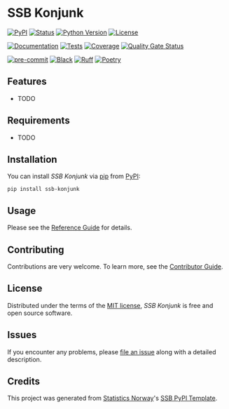 # SSB Konjunk

[![PyPI](https://img.shields.io/pypi/v/ssb-konjunk.svg)][pypi status]
[![Status](https://img.shields.io/pypi/status/ssb-konjunk.svg)][pypi status]
[![Python Version](https://img.shields.io/pypi/pyversions/ssb-konjunk)][pypi status]
[![License](https://img.shields.io/pypi/l/ssb-konjunk)][license]

[![Documentation](https://github.com/statisticsnorway/ssb-konjunk/actions/workflows/docs.yml/badge.svg)][documentation]
[![Tests](https://github.com/statisticsnorway/ssb-konjunk/actions/workflows/tests.yml/badge.svg)][tests]
[![Coverage](https://sonarcloud.io/api/project_badges/measure?project=statisticsnorway_ssb-konjunk&metric=coverage)][sonarcov]
[![Quality Gate Status](https://sonarcloud.io/api/project_badges/measure?project=statisticsnorway_ssb-konjunk&metric=alert_status)][sonarquality]

[![pre-commit](https://img.shields.io/badge/pre--commit-enabled-brightgreen?logo=pre-commit&logoColor=white)][pre-commit]
[![Black](https://img.shields.io/badge/code%20style-black-000000.svg)][black]
[![Ruff](https://img.shields.io/endpoint?url=https://raw.githubusercontent.com/astral-sh/ruff/main/assets/badge/v2.json)](https://github.com/astral-sh/ruff)
[![Poetry](https://img.shields.io/endpoint?url=https://python-poetry.org/badge/v0.json)][poetry]

[pypi status]: https://pypi.org/project/ssb-konjunk/
[documentation]: https://statisticsnorway.github.io/ssb-konjunk
[tests]: https://github.com/statisticsnorway/ssb-konjunk/actions?workflow=Tests

[sonarcov]: https://sonarcloud.io/summary/overall?id=statisticsnorway_ssb-konjunk
[sonarquality]: https://sonarcloud.io/summary/overall?id=statisticsnorway_ssb-konjunk
[pre-commit]: https://github.com/pre-commit/pre-commit
[black]: https://github.com/psf/black
[poetry]: https://python-poetry.org/

## Features

- TODO

## Requirements

- TODO

## Installation

You can install _SSB Konjunk_ via [pip] from [PyPI]:

```console
pip install ssb-konjunk
```

## Usage

Please see the [Reference Guide] for details.

## Contributing

Contributions are very welcome.
To learn more, see the [Contributor Guide].

## License

Distributed under the terms of the [MIT license][license],
_SSB Konjunk_ is free and open source software.

## Issues

If you encounter any problems,
please [file an issue] along with a detailed description.

## Credits

This project was generated from [Statistics Norway]'s [SSB PyPI Template].

[statistics norway]: https://www.ssb.no/en
[pypi]: https://pypi.org/
[ssb pypi template]: https://github.com/statisticsnorway/ssb-pypitemplate
[file an issue]: https://github.com/statisticsnorway/ssb-konjunk/issues
[pip]: https://pip.pypa.io/

<!-- github-only -->

[license]: https://github.com/statisticsnorway/ssb-konjunk/blob/main/LICENSE
[contributor guide]: https://github.com/statisticsnorway/ssb-konjunk/blob/main/CONTRIBUTING.md
[reference guide]: https://statisticsnorway.github.io/ssb-konjunk/reference.html
